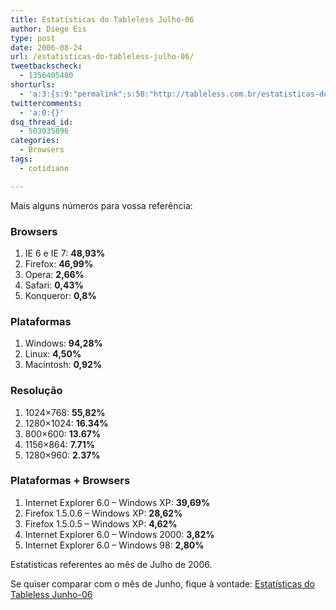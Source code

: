 ```yaml
---
title: Estatísticas do Tableless Julho-06
author: Diego Eis
type: post
date: 2006-08-24
url: /estatisticas-do-tableless-julho-06/
tweetbackscheck:
  - 1356405480
shorturls:
  - 'a:3:{s:9:"permalink";s:58:"http://tableless.com.br/estatisticas-do-tableless-julho-06";s:7:"tinyurl";s:26:"http://tinyurl.com/3s6uwtd";s:4:"isgd";s:19:"http://is.gd/EHqFoO";}'
twittercomments:
  - 'a:0:{}'
dsq_thread_id:
  - 503035896
categories:
  - Browsers
tags:
  - cotidiano

---
```

Mais alguns números para vossa referência:

### Browsers

  1. IE 6 e IE 7: **48,93%**
  2. Firefox: **46,99%**
  3. Opera: **2,66%**
  4. Safari: **0,43%**
  5. Konqueror: **0,8%** 

### Plataformas

  1. Windows: **94,28%**
  2. Linux: **4,50%**
  3. Macintosh: **0,92%** 

### Resolução

  1. 1024&#215;768: **55,82%** 
  2. 1280&#215;1024: **16.34%** 
  3. 800&#215;600: **13.67%**
  4. 1156&#215;864: **7.71%**
  5. 1280&#215;960: **2.37%** 

### Plataformas + Browsers

  1. Internet Explorer 6.0 &#8211; Windows XP: **39,69%**
  2. Firefox 1.5.0.6 &#8211; Windows XP: **28,62%**
  3. Firefox 1.5.0.5 &#8211; Windows XP: **4,62%**
  4. Internet Explorer 6.0 &#8211; Windows 2000: **3,82%**
  5. Internet Explorer 6.0 &#8211; Windows 98: **2,80%**

Estatísticas referentes ao mês de Julho de 2006.

Se quiser comparar com o mês de Junho, fique à vontade: [Estatísticas do Tableless Junho-06][1]

 [1]: http://tableless.com.br/estatisticas-do-tableless#comments